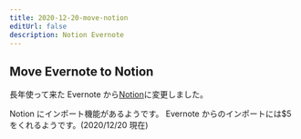 ```yaml
---
title: 2020-12-20-move-notion
editUrl: false
description: Notion Evernote
---
```


## Move Evernote to Notion

長年使って来た Evernote から[Notion](https://www.notion.so/)に変更しました。

Notion にインポート機能があるようです。
Evernote からのインポートには\$5 をくれるようです。(2020/12/20 現在)
